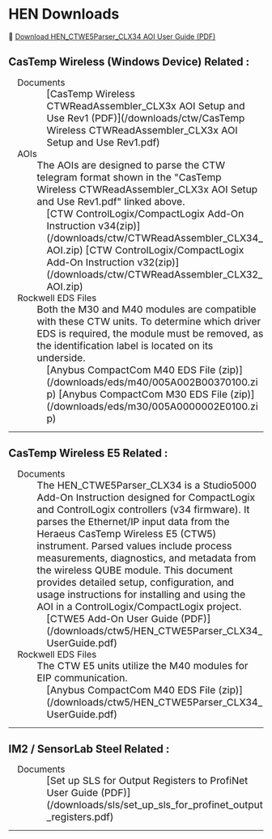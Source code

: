 # HEN Downloads
📄 [Download HEN_CTWE5Parser_CLX34 AOI User Guide (PDF)](/downloads/ctw5/HEN_CTWE5Parser_CLX34_UserGuide.pdf)

## CasTemp Wireless (Windows Device) Related :

<span style="display: block; margin-left: 1em; font-weight: regular; font-size: 1.25em;">
Documents  

<span style="display: block; margin-left: 3em; font-weight: regular; font-size: 1.1em;"> 
[CasTemp Wireless CTWReadAssembler_CLX3x AOI Setup and Use Rev1 (PDF)](/downloads/ctw/CasTemp Wireless CTWReadAssembler_CLX3x AOI Setup and Use Rev1.pdf)  

</span>
</span>



<span style="display: block; margin-left: 1em; font-weight: regular; font-size: 1.25em;">
AOIs

   <span style="display: block; margin-left: 2em; font-weight: regular; font-size: 1.1em;">
   The AOIs are designed to parse the CTW telegram format shown in the "CasTemp Wireless CTWReadAssembler_CLX3x AOI Setup and Use Rev1.pdf" linked above.  
   </span>   
   
   <span style="display: block; margin-left: 3em; font-weight: regular; font-size: 1.1em;">
  [CTW ControlLogix/CompactLogix Add-On Instruction v34(zip)](/downloads/ctw/CTWReadAssembler_CLX34_AOI.zip)
  [CTW ControlLogix/CompactLogix Add-On Instruction v32(zip)](/downloads/ctw/CTWReadAssembler_CLX32_AOI.zip)
   </span>
</span>




<span style="display: block; margin-left: 1em; font-weight: regular; font-size: 1.25em;">
Rockwell EDS Files

   <span style="display: block; margin-left: 2em; font-weight: regular; font-size: 1.1em;">
   Both the M30 and M40 modules are compatible with these CTW units.  
   To determine which driver EDS is required, the module must be removed, as the identification label is located on its underside.  
   </span>   
   
   <span style="display: block; margin-left: 3em; font-weight: regular; font-size: 1.1em;">
  [Anybus CompactCom M40 EDS File (zip)](/downloads/eds/m40/005A002B00370100.zip)  
  [Anybus CompactCom M30 EDS File (zip)](/downloads/eds/m30/005A0000002E0100.zip)
   </span>
   
</span>


---





## CasTemp Wireless E5 Related :

<span style="display: block; margin-left: 1em; font-weight: regular; font-size: 1.25em;">
Documents

   <span style="display: block; margin-left: 2em; font-weight: regular; font-size: 1.1em;">
   The HEN_CTWE5Parser_CLX34 is a Studio5000 Add-On Instruction designed for CompactLogix and ControlLogix controllers (v34 firmware).  
   It parses the Ethernet/IP input data from the Heraeus CasTemp Wireless E5 (CTW5) instrument. Parsed values include process measurements, diagnostics, and metadata from the wireless QUBE module.  
   This document provides detailed setup, configuration, and usage instructions for installing and using the AOI in a ControlLogix/CompactLogix project.  
   </span>   
   
   <span style="display: block; margin-left: 3em; font-weight: regular; font-size: 1.1em;">
  [CTWE5 Add-On User Guide (PDF)](/downloads/ctw5/HEN_CTWE5Parser_CLX34_UserGuide.pdf)  
  
   </span>
   
</span>

<span style="display: block; margin-left: 1em; font-weight: regular; font-size: 1.25em;">
Rockwell EDS Files

   <span style="display: block; margin-left: 2em; font-weight: regular; font-size: 1.1em;">
   The CTW E5 units utilize the M40 modules for EIP communication.  
 
   </span>   
   
   <span style="display: block; margin-left: 3em; font-weight: regular; font-size: 1.1em;">
  [Anybus CompactCom M40 EDS File (zip)](/downloads/ctw5/HEN_CTWE5Parser_CLX34_UserGuide.pdf)  
  
   </span>
   
</span>



---




## IM2 / SensorLab Steel Related :

<span style="display: block; margin-left: 1em; font-weight: regular; font-size: 1.25em;">
Documents

   <span style="display: block; margin-left: 3em; font-weight: regular; font-size: 1.1em;">
  [Set up SLS for Output Registers to ProfiNet User Guide (PDF)](/downloads/sls/set_up_sls_for_profinet_output_registers.pdf)  
  
   </span>
   
</span>





---
<!-- Begin CommentBlock
## Hydris / HydroVAS Related :

📄 [Download HEN_CTWE5Parser_CLX34 AOI User Guide (PDF)](/downloads/ctw5/HEN_CTWE5Parser_CLX34_UserGuide.pdf)

---

## DTE4 Related :

📄 [Download HEN_CTWE5Parser_CLX34 AOI User Guide (PDF)](/downloads/ctw5/HEN_CTWE5Parser_CLX34_UserGuide.pdf)

---

## DTE5 Related :

📄 [Download HEN_CTWE5Parser_CLX34 AOI User Guide (PDF)](/downloads/ctw5/HEN_CTWE5Parser_CLX34_UserGuide.pdf)

---

## CoreTemp Related :

📄 [Download HEN_CTWE5Parser_CLX34 AOI User Guide (PDF)](/downloads/ctw5/HEN_CTWE5Parser_CLX34_UserGuide.pdf)

---



## IM2 / SensorLab Steel Related :

---





	

 




---



## Appendix: 

| Issue                           | Possible Cause                                      |
|--------------------------------|-----------------------------------------------------|
| All results = -999             | Telegram not active, CTW5 not paired, faulted       |
| RF signal = 0                  | Poor antenna position or interference               |
| QUBE Charge = 0%              | QUBE not fully charged or measurement not started   |
| `CTW5ModuleFaulted = 1`       | Loss of communication from EIP device               |



---


End Comment Block -->
